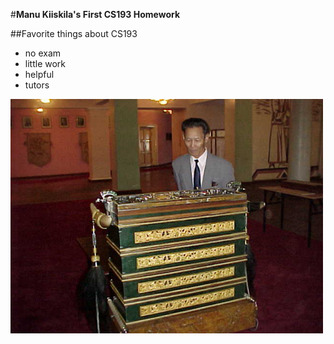 #**Manu Kiiskila's First CS193 Homework**

##Favorite things about CS193

- no exam
- little work
- helpful
- tutors

![image](/OrdonMNT.png)


